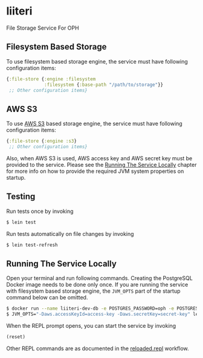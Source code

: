 # liiteri

File Storage Service For OPH

## Filesystem Based Storage

To use filesystem based storage engine, the service must have following configuration items:

```clojure
{:file-store {:engine :filesystem
              :filesystem {:base-path "/path/to/storage"}}
 ;; Other configuration items}
```

## AWS S3

To use [AWS S3](https://aws.amazon.com/s3/) based storage engine, the service must have following configuration items:

```clojure
{:file-store {:engine :s3}
 ;; Other configuration items}
```

Also, when AWS S3 is used, AWS access key and AWS secret key must be provided to the service. Please see the
[Running The Service Locally](#running-the-service-locally) chapter for more info on how to provide the required
JVM system properties on startup.

## Testing

Run tests once by invoking

```bash
$ lein test
```

Run tests automatically on file changes by invoking

```bash
$ lein test-refresh
```

## Running The Service Locally

Open your terminal and run following commands. Creating the PostgreSQL Docker image needs to be done only once. If you
are running the service with filesystem based storage engine, the `JVM_OPTS` part of the startup command below can be
omitted.

```bash
$ docker run --name liiteri-dev-db -e POSTGRES_PASSWORD=oph -e POSTGRES_USER=oph -e POSTGRES_DB=liiteri -p 5434:5432 -d postgres:9.5
$ JVM_OPTS="-Daws.accessKeyId=access-key -Daws.secretKey=secret-key" lein repl
```

When the REPL prompt opens, you can start the service by invoking

```clojure
(reset)
```

Other REPL commands are as documented in the [reloaded.repl](https://github.com/weavejester/reloaded.repl) workflow.
